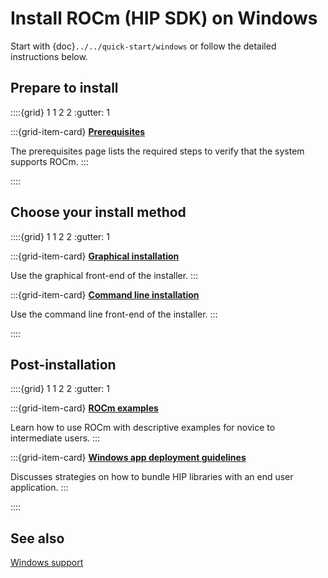 # Install ROCm (HIP SDK) on Windows

Start with {doc}`../../quick-start/windows` or follow the detailed
instructions below.

## Prepare to install

::::{grid} 1 1 2 2
:gutter: 1

:::{grid-item-card}
**[Prerequisites](./prerequisites.md)**

The prerequisites page lists the required steps to verify that the system
supports ROCm.
:::

::::

## Choose your install method

::::{grid} 1 1 2 2
:gutter: 1

:::{grid-item-card}
**[Graphical installation](./gui/index.md)**

Use the graphical front-end of the installer.
:::

:::{grid-item-card}
**[Command line installation](./cli/index.md)**

Use the command line front-end of the installer.
:::

::::

## Post-installation

::::{grid} 1 1 2 2
:gutter: 1

:::{grid-item-card}
**[ROCm examples](https://github.com/amd/rocm-examples)**

Learn how to use ROCm with descriptive examples for novice to intermediate users.
:::

:::{grid-item-card}
**[Windows app deployment guidelines](../../../conceptual/windows-app-deployment-guidelines.md)**

Discusses strategies on how to bundle HIP libraries with an end user application.
:::

::::

## See also

[Windows support](../../../about/compatibility/windows-support.md)
